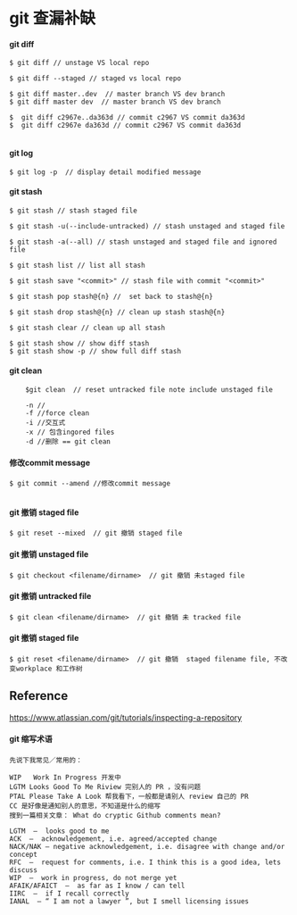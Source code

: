 # git 查漏补缺

#### git diff

```
$ git diff // unstage VS local repo

$ git diff --staged // staged vs local repo

$ git diff master..dev  // master branch VS dev branch
$ git diff master dev  // master branch VS dev branch

$  git diff c2967e..da363d // commit c2967 VS commit da363d
$  git diff c2967e da363d // commit c2967 VS commit da363d


```

#### git log 

```
$ git log -p  // display detail modified message
```

#### git stash

```
$ git stash // stash staged file

$ git stash -u(--include-untracked) // stash unstaged and staged file

$ git stash -a(--all) // stash unstaged and staged file and ignored file 

$ git stash list // list all stash 

$ git stash save "<commit>" // stash file with commit "<commit>"

$ git stash pop stash@{n} //  set back to stash@{n}

$ git stash drop stash@{n} // clean up stash stash@{n}

$ git stash clear // clean up all stash

$ git stash show // show diff stash
$ git stash show -p // show full diff stash
```

#### git clean
```
	$git clean  // reset untracked file note include unstaged file

	-n //
	-f //force clean
	-i //交互式
	-x // 包含ingored files
	-d //删除 == git clean 

```

#### 修改commit message
```
$ git commit --amend //修改commit message


```


#### git 撤销 staged file

```
$ git reset --mixed  // git 撤销 staged file
```
#### git 撤销 unstaged file

```
$ git checkout <filename/dirname>  // git 撤销 未staged file
```
#### git 撤销 untracked file

```
$ git clean <filename/dirname>  // git 撤销 未 tracked file
```

#### git 撤销 staged file

```
$ git reset <filename/dirname>  // git 撤销  staged filename file, 不改变workplace 和工作树
```


## Reference
<https://www.atlassian.com/git/tutorials/inspecting-a-repository>


#### git 缩写术语

```
先说下我常见／常用的：

WIP   Work In Progress 开发中
LGTM Looks Good To Me Riview 完别人的 PR ，没有问题
PTAL Please Take A Look 帮我看下，一般都是请别人 review 自己的 PR
CC 是好像是通知别人的意思，不知道是什么的缩写
搜到一篇相关文章： What do cryptic Github comments mean?

LGTM  —  looks good to me
ACK  —  acknowledgement, i.e. agreed/accepted change
NACK/NAK — negative acknowledgement, i.e. disagree with change and/or concept
RFC  —  request for comments, i.e. I think this is a good idea, lets discuss
WIP  —  work in progress, do not merge yet
AFAIK/AFAICT  —  as far as I know / can tell
IIRC  —  if I recall correctly
IANAL  — “ I am not a lawyer ”, but I smell licensing issues
```


